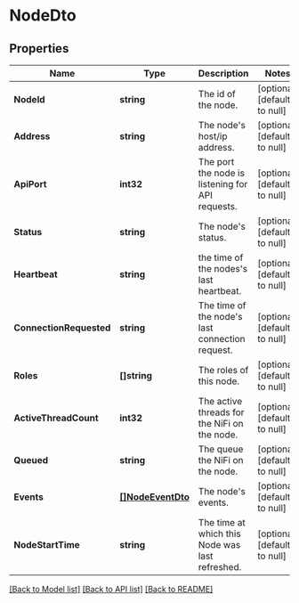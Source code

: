 # NodeDto

## Properties
Name | Type | Description | Notes
------------ | ------------- | ------------- | -------------
**NodeId** | **string** | The id of the node. | [optional] [default to null]
**Address** | **string** | The node&#39;s host/ip address. | [optional] [default to null]
**ApiPort** | **int32** | The port the node is listening for API requests. | [optional] [default to null]
**Status** | **string** | The node&#39;s status. | [optional] [default to null]
**Heartbeat** | **string** | the time of the nodes&#39;s last heartbeat. | [optional] [default to null]
**ConnectionRequested** | **string** | The time of the node&#39;s last connection request. | [optional] [default to null]
**Roles** | **[]string** | The roles of this node. | [optional] [default to null]
**ActiveThreadCount** | **int32** | The active threads for the NiFi on the node. | [optional] [default to null]
**Queued** | **string** | The queue the NiFi on the node. | [optional] [default to null]
**Events** | [**[]NodeEventDto**](NodeEventDTO.md) | The node&#39;s events. | [optional] [default to null]
**NodeStartTime** | **string** | The time at which this Node was last refreshed. | [optional] [default to null]

[[Back to Model list]](../README.md#documentation-for-models) [[Back to API list]](../README.md#documentation-for-api-endpoints) [[Back to README]](../README.md)


